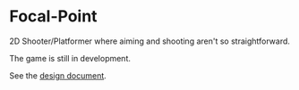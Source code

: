 # Focal-Point

2D Shooter/Platformer where aiming and shooting aren't so straightforward.

The game is still in development.

See the [design document](https://docs.google.com/document/d/1ib1gPEbv0z4DNffWUQgMinahT38rdUu_83Km-vIlRcY/edit?usp=sharing).
